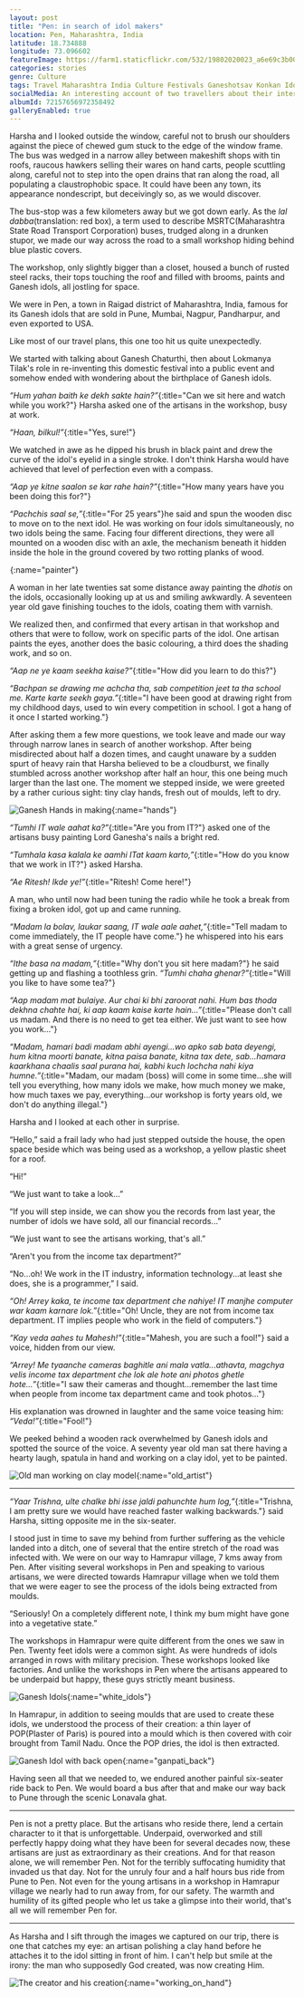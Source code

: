 ```yaml
---
layout: post
title: "Pen: in search of idol makers"
location: Pen, Maharashtra, India
latitude: 18.734888
longitude: 73.096602
featureImage: https://farm1.staticflickr.com/532/19802020023_a6e69c3b00_c.jpg
categories: stories
genre: Culture
tags: Travel Maharashtra India Culture Festivals Ganeshotsav Konkan Idols RuralIndia
socialMedia: An interesting account of two travellers about their interactions with the idol makers of Pen, Maharashtra
albumId: 72157656972358492
galleryEnabled: true
---
```


Harsha and I looked outside the window, careful not to brush our shoulders against the piece of chewed gum stuck to the edge of the window frame. The bus was wedged in a narrow alley between makeshift shops with tin roofs, raucous hawkers selling their wares on hand carts, people scuttling along, careful not to step into the open drains that ran along the road, all populating a claustrophobic space. It could have been any town, its appearance nondescript, but deceivingly so, as we would discover. 

The bus-stop was a few kilometers away but we got down early. As the *lal dabba*(translation: red box), a term used to describe MSRTC(Maharashtra State Road Transport Corporation) buses, trudged along in a drunken stupor, we made our way across the road to a small workshop hiding behind blue plastic covers. 

The workshop, only slightly bigger than a closet, housed a bunch of rusted steel racks, their tops touching the roof and filled with brooms, paints and Ganesh idols, all jostling for space.

We were in Pen, a town in Raigad district of Maharashtra, India, famous for its Ganesh idols that are sold in Pune, Mumbai, Nagpur, Pandharpur, and even exported to USA.
	
Like most of our travel plans, this one too hit us quite unexpectedly.

We started with talking about Ganesh Chaturthi, then about Lokmanya Tilak's role in re-inventing this domestic festival into a public event and somehow ended with wondering about the birthplace of Ganesh idols. 

_“Hum yahan baith ke dekh sakte hain?”_{:title="Can we sit here and watch while you work?"} Harsha asked one of the artisans in the workshop, busy at work.

_“Haan, bilkul!”_{:title="Yes, sure!"}

We watched in awe as he dipped his brush in black paint and drew the curve of the idol's eyelid in a single stroke. I don't think Harsha would have achieved that level of perfection even with a compass.
	
_“Aap ye kitne saalon se kar rahe hain?”_{:title="How many years have you been doing this for?"}

_“Pachchis saal se,”_{:title="For 25 years"}he said and spun the wooden disc to move on to the next idol. He was working on four idols simultaneously, no two idols being the same. Facing four different directions, they were all mounted on a wooden disc with an axle, the mechanism beneath it hidden inside the hole in the ground covered by two rotting planks of wood. 

![Man painting the tilak and eyes of idol](data:image/gif;base64,R0lGODlhAQABAIAAAP///wAAACH5BAEAAAAALAAAAAABAAEAAAICRAEAOw==){:name="painter"}

A woman in her late twenties sat some distance away painting the *dhotis* on the idols, occasionally looking up at us and smiling awkwardly. A 	seventeen year old gave finishing touches to the idols, coating them with varnish. 

We realized then, and confirmed that every artisan in that workshop and others that were to follow, work on specific parts of the idol. One artisan paints the eyes, another does the basic colouring, a third does the shading work, and so on.

_“Aap ne ye kaam seekha kaise?”_{:title="How did you learn to do this?"}

_“Bachpan se drawing me achcha tha, sab competition jeet ta tha school me. Karte karte seekh gaya.”_{:title="I have been good at drawing right from my childhood days, used to win every competition in school. I got a hang of it once I started working."}
	
After asking them a few more questions, we took leave and made our way through narrow lanes in search of another workshop. After being misdirected about half a dozen times, and caught unaware by a sudden spurt of heavy rain that Harsha believed to be a cloudburst, we finally stumbled across another workshop after half an hour, this one being much larger than the last one. The moment we stepped inside, we were greeted by a rather curious sight: tiny clay hands, fresh out of moulds, left to dry.

![Ganesh Hands in making](){:name="hands"}

_“Tumhi IT wale aahat ka?”_{:title="Are you from IT?"} asked one of the artisans busy painting Lord Ganesha's nails a bright red.

_“Tumhala kasa kalala ke aamhi ITat kaam karto,”_{:title="How do you know that we work in IT?"} asked Harsha.	

_“Ae Ritesh! Ikde ye!”_{:title="Ritesh! Come here!"}

A man, who until now had been tuning the radio while he took a break from fixing a broken idol, got up and came running. 

_“Madam la bolav, laukar saang, IT wale aale aahet,”_{:title="Tell madam to come immediately, the IT people have come."} he whispered into his ears with a great sense of urgency.

_“Ithe basa na madam,”_{:title="Why don't you sit here madam?"} he said getting up and flashing a toothless grin. _“Tumhi chaha ghenar?”_{:title="Will you like to have some tea?"}

_“Aap madam mat bulaiye. Aur chai ki bhi zaroorat nahi. Hum bas thoda dekhna chahte hai, ki aap kaam kaise karte hain...”_{:title="Please don't call us madam. And there is no need to get tea either. We just want to see how you work..."}

_“Madam, hamari badi madam abhi ayengi...wo apko sab bata deyengi, hum kitna moorti banate, kitna paisa banate, kitna tax dete, sab...hamara kaarkhana chaalis saal purana hai, kabhi kuch lochcha nahi kiya humne.”_{:title="Madam, our madam (boss) will come in some time...she will tell you everything, how many idols we make, how much money we make, how much taxes we pay, everything...our workshop is forty years old, we don't do anything illegal."}
	
Harsha and I looked at each other in surprise. 

“Hello,” said a frail lady who had just stepped outside the house, the open space beside which was being used as a workshop, a yellow plastic sheet for a roof.

“Hi!”

“We just want to take a look...”

“If you will step inside, we can show you the records from last year, the number of idols we have sold, all our financial records...”

“We just want to see the artisans working, that's all.”

“Aren't you from the income tax department?”

“No...oh! We work in the IT industry, information technology...at least she does, she is a programmer,” I said.

_“Oh! Arrey kaka, te income tax department che nahiye! IT manjhe computer war kaam karnare lok.”_{:title="Oh! Uncle, they are not from income tax department. IT implies people who work in the field of computers."}

_“Kay veda aahes tu Mahesh!”_{:title="Mahesh, you are such a fool!"} said a voice, hidden from our view.

_“Arrey! Me tyaanche cameras baghitle ani mala vatla...athavta, magchya velis income tax department che lok ale hote ani photos ghetle hote...”_{:title="I saw their cameras and thought...remember the last time when people from income tax department came and took photos..."}

His explanation was drowned in laughter and the same voice teasing him: _“Veda!”_{:title="Fool!"}

We peeked behind a wooden rack overwhelmed by Ganesh idols and spotted the source of the voice. A seventy year old man sat there having a hearty laugh, spatula in hand and working on a clay idol, yet to be painted. 

![Old man working on clay model](){:name="old_artist"}

***
														 
_“Yaar Trishna, ulte chalke bhi isse jaldi pahunchte hum log,”_{:title="Trishna, I am pretty sure we would have reached faster walking backwards."} said Harsha, sitting opposite me in the six-seater.
	
I stood just in time to save my behind from further suffering as the vehicle landed into a ditch, one of several that the entire stretch of the road was infected with. We were on our way to Hamrapur village, 7 kms away from Pen. After visiting several workshops in Pen and speaking to various artisans, we were directed towards Hamrapur village when we told them that we were eager to see the process of the idols being extracted from moulds. 

“Seriously! On a completely different note, I think my bum might have gone into a vegetative state.”

The workshops in Hamrapur were quite different from the ones we saw in Pen. Twenty feet idols were a common sight. As were hundreds of idols arranged in rows with military precision. These workshops looked like factories. And unlike the workshops in Pen where the artisans appeared to be underpaid but happy, these guys strictly meant business.

![Ganesh Idols](){:name="white_idols"}

In Hamrapur, in addition to seeing moulds that are used to create these idols, we understood the process of their creation: a thin layer of POP(Plaster of Paris) is poured into a mould which is then covered with coir brought from Tamil Nadu. Once the POP dries, the idol is then extracted. 

![Ganesh Idol with back open](){:name="ganpati_back"}

Having seen all that we needed to, we endured another painful six-seater ride back to Pen. We would board a bus after that and make our way back to Pune through the scenic Lonavala ghat.

***

Pen is not a pretty place. But the artisans who reside there, lend a certain character to it that is unforgettable. Underpaid, overworked and still perfectly happy doing what they have been for several decades now, these artisans are just as extraordinary as their creations. And for that reason alone, we will remember Pen. Not for the terribly suffocating humidity that invaded us that day. Not for the unruly four and a half hours bus ride from Pune to Pen. Not even for the young artisans in a workshop in Hamrapur village we nearly had to run away from, for our safety. The warmth and humility of its gifted people who let us take a glimpse into their world, that's all we will remember Pen for.

***

As Harsha and I sift through the images we captured on our trip, there is one that catches my eye: an artisan polishing a clay hand before he attaches it to the idol sitting in front of him. I can't help but smile at the irony: the man who supposedly God created, was now creating Him.

![The creator and his creation](){:name="working_on_hand"}

